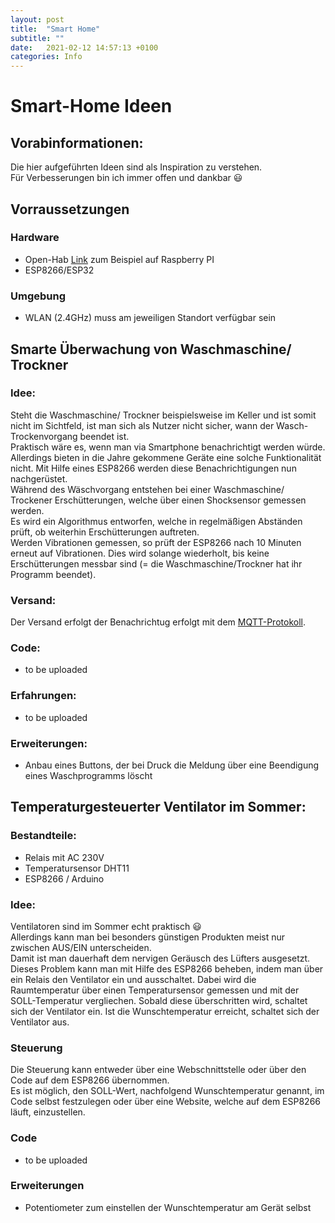 ```yaml
---
layout: post
title:  "Smart Home"
subtitle: ""
date:   2021-02-12 14:57:13 +0100
categories: Info
---
```


# Smart-Home Ideen

## Vorabinformationen: 
Die hier aufgeführten Ideen sind als Inspiration zu verstehen. \
Für Verbesserungen bin ich immer offen und dankbar :smiley:

## Vorraussetzungen

### Hardware 
* Open-Hab  [Link](https://www.openhab.org/) zum Beispiel auf Raspberry PI
* ESP8266/ESP32 

### Umgebung
* WLAN (2.4GHz) muss am jeweiligen Standort verfügbar sein

## Smarte Überwachung von Waschmaschine/ Trockner

### Idee: 
Steht die Waschmaschine/ Trockner beispielsweise im Keller und ist somit nicht im Sichtfeld, ist man sich als Nutzer nicht sicher, wann der Wasch-Trockenvorgang beendet ist. \
Praktisch wäre es, wenn man via Smartphone benachrichtigt werden würde. Allerdings bieten in die Jahre gekommene Geräte eine solche Funktionalität nicht. 
Mit Hilfe eines ESP8266 werden diese Benachrichtigungen nun nachgerüstet. \
Während des Wäschvorgang entstehen bei einer Waschmaschine/ Trockener Erschütterungen, welche über einen Shocksensor gemessen werden. \
Es wird ein Algorithmus entworfen, welche in regelmäßigen Abständen prüft, ob weiterhin Erschütterungen auftreten.  \
Werden Vibrationen gemessen, so prüft der ESP8266 nach 10 Minuten erneut auf Vibrationen.
Dies wird solange wiederholt, bis keine Erschütterungen messbar sind (= die Waschmaschine/Trockner hat ihr Programm beendet).

### Versand: 
Der Versand erfolgt der Benachrichtug erfolgt mit dem [MQTT-Protokoll](https://mqtt.org/). 

### Code: 
* to be uploaded

### Erfahrungen:
* to be uploaded

### Erweiterungen:

* Anbau eines Buttons, der bei Druck die Meldung über eine Beendigung eines Waschprogramms löscht


## Temperaturgesteuerter Ventilator im Sommer:

### Bestandteile:
* Relais mit AC 230V
* Temperatursensor DHT11
* ESP8266 / Arduino

### Idee:
Ventilatoren sind im Sommer echt praktisch :smiley: \
Allerdings kann man bei besonders günstigen Produkten meist nur zwischen AUS/EIN unterscheiden. \
Damit ist man dauerhaft dem nervigen Geräusch des Lüfters ausgesetzt. \
Dieses Problem kann man mit Hilfe des ESP8266 beheben, indem man über ein Relais den Ventilator ein und ausschaltet. Dabei wird die Raumtemperatur über einen Temperatursensor gemessen und mit der SOLL-Temperatur vergliechen. Sobald diese überschritten wird, schaltet sich der Ventilator ein. Ist die Wunschtemperatur erreicht, schaltet sich der Ventilator aus.

### Steuerung

Die Steuerung kann entweder über eine Webschnittstelle oder über den Code auf dem ESP8266 übernommen.\
Es ist möglich, den SOLL-Wert, nachfolgend Wunschtemperatur genannt, im Code selbst festzulegen oder über eine Website, welche auf dem ESP8266 läuft, einzustellen.

### Code
* to be uploaded
### Erweiterungen
* Potentiometer zum einstellen der Wunschtemperatur am Gerät selbst









